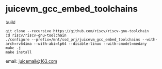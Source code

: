 juicevm_gcc_embed_toolchains
============
build
```
git clone --recursive https://github.com/riscv/riscv-gnu-toolchain
cd riscv/riscv-gnu-toolchain
./configure --prefix=/mnt/ssd_prj/juicevm_gcc_embed_toolchains --with-arch=rv64ima --with-abi=lp64 --disable-linux --with-cmodel=medany
make -j
make install
```

email: juicemail@163.com
